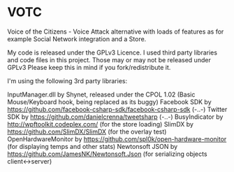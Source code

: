 # VOTC
Voice of the Citizens - Voice Attack alternative with loads of features as for example Social Network integration and a Store.

My code is released under the GPLv3 Licence. I used third party libraries and code files in this project. Those may or may not be released under GPLv3
Please keep this in mind if you fork/redistribute it.


I'm using the following 3rd party libraries:

InputManager.dll by Shynet, released under the CPOL 1.02 (Basic Mouse/Keyboard hook, being replaced as its buggy)
Facebook SDK by https://github.com/facebook-csharp-sdk/facebook-csharp-sdk (-..-)
Twitter SDK by https://github.com/danielcrenna/tweetsharp (-..-)
BusyIndicator by http://wpftoolkit.codeplex.com/ (for the store loading)
SlimDX by https://github.com/SlimDX/SlimDX (for the overlay test)
OpenHardwareMonitor by https://github.com/spl0k/open-hardware-monitor (for displaying temps and other stats)
Newtonsoft JSON by https://github.com/JamesNK/Newtonsoft.Json (for serializing objects client<->server)
